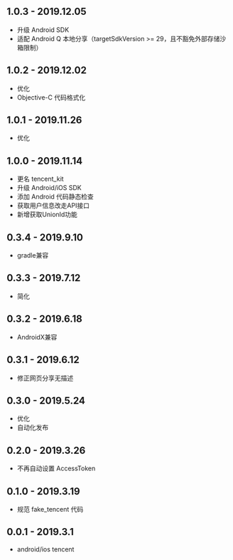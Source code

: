 ## 1.0.3 - 2019.12.05

* 升级 Android SDK
* 适配 Android Q 本地分享（targetSdkVersion >= 29，且不豁免外部存储沙箱限制）

## 1.0.2 - 2019.12.02

* 优化
* Objective-C 代码格式化

## 1.0.1 - 2019.11.26

* 优化

## 1.0.0 - 2019.11.14

* 更名 tencent_kit
* 升级 Android/iOS SDK
* 添加 Android 代码静态检查
* 获取用户信息改走API接口
* 新增获取UnionId功能

## 0.3.4 - 2019.9.10

* gradle兼容

## 0.3.3 - 2019.7.12

* 简化

## 0.3.2 - 2019.6.18

* AndroidX兼容

## 0.3.1 - 2019.6.12

* 修正网页分享无描述

## 0.3.0 - 2019.5.24

* 优化
* 自动化发布

## 0.2.0 - 2019.3.26

* 不再自动设置 AccessToken

## 0.1.0 - 2019.3.19

* 规范 fake_tencent 代码

## 0.0.1 - 2019.3.1

* android/ios tencent
